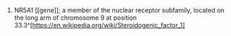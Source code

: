 1. NR5A1 [[gene]]; a member of the nuclear receptor subfamily, located on the long arm of chromosome 9 at position 33.3^[https://en.wikipedia.org/wiki/Steroidogenic_factor_1]
